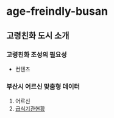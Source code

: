 # age-freindly-busan
## 고령친화 도시 소개

### 고령친화 조성의 필요성
- 컨텐츠

### 부산시 어르신 맞춤형 데이터
1. 어르신
2. [급식기관현황](https://data.busan.go.kr/dataSet/detail.nm?contentId=10&publicdatapk=3075873)
